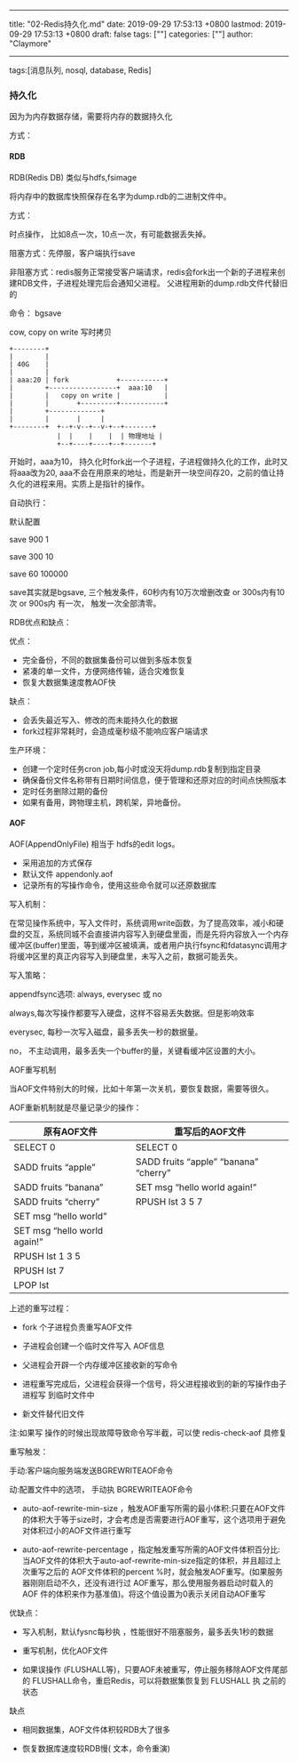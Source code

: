 
---
title: "02-Redis持久化.md"
date: 2019-09-29 17:53:13 +0800
lastmod: 2019-09-29 17:53:13 +0800
draft: false
tags: [""]
categories: [""]
author: "Claymore"

---
tags:[消息队列, nosql, database, Redis]



### 持久化

因为为内存数据存储，需要将内存的数据持久化

方式：

#### RDB

RDB(Redis DB) 类似与hdfs,fsimage

将内存中的数据库快照保存在名字为dump.rdb的二进制文件中。

方式：

时点操作， 比如8点一次，10点一次，有可能数据丢失掉。

阻塞方式：先停服，客户端执行save

非阻塞方式：redis服务正常接受客户端请求，redis会fork出一个新的子进程来创建RDB文件，子进程处理完后会通知父进程。  父进程用新的dump.rdb文件代替旧的

命令： bgsave

cow,  copy on write 写时拷贝

```
+--------+
|        |
| 40G    |
|        |
| aaa:20 | fork            +-----------+
|        +-----------------+  aaa:10   |
|        |   copy on write |           |
|        |       +---------+-----------+
|        +-------------+
|        |       |     |
+--------+  +--+-v--+--v-+--+-------+
            |  |    |    |  | 物理地址 |
            +--+----+----+--+-------+
```

开始时，aaa为10， 持久化时fork出一个子进程，子进程做持久化的工作，此时又将aaa改为20, aaa不会在用原来的地址，而是新开一块空间存20，之前的值让持久化的进程来用。实质上是指针的操作。



自动执行：

默认配置

save 900 1

save 300 10

save 60 100000

save其实就是bgsave, 三个触发条件，60秒内有10万次增删改查 or 300s内有10次 or 900s内 有一次， 触发一次全部清零。



RDB优点和缺点：

优点：

* 完全备份，不同的数据集备份可以做到多版本恢复
* 紧凑的单一文件，方便网络传输，适合灾难恢复
* 恢复大数据集速度教AOF快

缺点：

* 会丢失最近写入、修改的而未能持久化的数据
* fork过程非常耗时，会造成毫秒级不能响应客户端请求

生产环境：

* 创建一个定时任务cron job,每小时或没天将dump.rdb复制到指定目录
* 确保备份文件名称带有日期时间信息，便于管理和还原对应的时间点快照版本
* 定时任务删除过期的备份
* 如果有备用，跨物理主机，跨机架，异地备份。



#### AOF

AOF(AppendOnlyFile) 相当于 hdfs的edit logs。

* 采用追加的方式保存
* 默认文件 appendonly.aof
* 记录所有的写操作命令，使用这些命令就可以还原数据库

写入机制：

在常见操作系统中，写入文件时，系统调用write函数，为了提高效率，减小和硬盘的交互，系统同城不会直接讲内容写入到硬盘里面，而是先将内容放入一个内存缓冲区(buffer)里面，等到缓冲区被填满，或者用户执行fsync和fdatasync调用才将缓冲区里的真正内容写入到硬盘里，未写入之前，数据可能丢失。

写入策略：

appendfsync选项: always, everysec 或 no

always,每次写操作都要写入硬盘，这样不容易丢失数据。但是影响效率

everysec, 每秒一次写入磁盘，最多丢失一秒的数据量。

no， 不主动调用，最多丢失一个buffer的量，关键看缓冲区设置的大小。

AOF重写机制

当AOF文件特别大的时候，比如十年第一次关机，要恢复数据，需要等很久。

AOF重新机制就是尽量记录少的操作：

| 原有**AOF**文件              | 重写后的**AOF**文件                   |
| ---------------------------- | ------------------------------------- |
| SELECT 0                     | SELECT 0                              |
| SADD fruits “apple”          | SADD fruits “apple” “banana” “cherry” |
| SADD fruits “banana”         | SET msg “hello world again!”          |
| SADD fruits “cherry”         | RPUSH lst 3 5 7                       |
| SET msg “hello world”        |                                       |
| SET msg “hello world again!” |                                       |
| RPUSH lst 1 3 5              |                                       |
| RPUSH lst 7                  |                                       |
| LPOP lst                     |                                       |



上述的重写过程：

* fork 个子进程负责重写AOF文件 

* 子进程会创建一个临时文件写入 AOF信息 

* 父进程会开辟一个内存缓冲区接收新的写命令

* 进程重写完成后，父进程会获得一个信号，将父进程接收到的新的写操作由子进程写
     到临时文件中
     
* 新文件替代旧文件 
  

注:如果写 操作的时候出现故障导致命令写半截，可以使 redis-check-aof 具修复 



重写触发：

手动:客户端向服务端发送BGREWRITEAOF命令 

动:配置文件中的选项， 手动执 BGREWRITEAOF命令 

* auto-aof-rewrite-min-size <size>，触发AOF重写所需的最小体积:只要在AOF文件的体积大于等于size时，才会考虑是否需要进行AOF重写，这个选项用于避免对体积过小的AOF文件进行重写 

* auto-aof-rewrite-percentage <percent>，指定触发重写所需的AOF文件体积百分比: 当AOF文件的体积大于auto-aof-rewrite-min-size指定的体积，并且超过上 次重写之后的 AOF文件体积的percent %时，就会触发AOF重写。(如果服务器刚刚启动不久，还没有进行过 AOF重写，那么使用服务器启动时载入的AOF 件的体积来作为基准值)。将这个值设置为0表示关闭自动AOF重写 



优缺点：

* 写入机制，默认fysnc每秒执 ，性能很好不阻塞服务，最多丢失1秒的数据 

* 重写机制，优化AOF文件 

* 如果误操作 (FLUSHALL等)，只要AOF未被重写，停止服务移除AOF文件尾部的 FLUSHALL命令，重启Redis，可以将数据集恢复到 FLUSHALL 执 之前的状态 

缺点

* 相同数据集，AOF文件体积较RDB大了很多 

* 恢复数据库速度较RDB慢( 文本，命令重演) 

